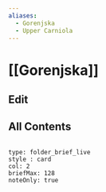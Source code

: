 ```yaml
---
aliases:
  - Gorenjska
  - Upper Carniola
---
```

# [[Gorenjska]] 

## Edit

## All Contents

```folderv
```

```ccard
type: folder_brief_live
style : card
col: 2
briefMax: 128
noteOnly: true
```
